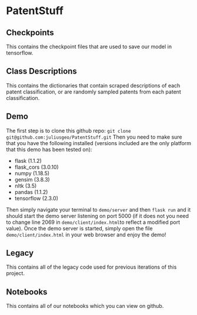 # PatentStuff
## Checkpoints
This contains the checkpoint files that are used to save our model in tensorflow.
## Class Descriptions
This contains the dictionaries that contain scraped descriptions of each patent classification, or are randomly sampled patents from each patent classification.
## Demo

The first step is to clone this github repo:
```git clone git@github.com:juliusgeo/PatentStuff.git```
Then you need to make sure that you have the following installed (versions included are the only platform that this demo has been tested on):
- flask (1.1.2)
- flask_cors (3.0.10)
- numpy (1.18.5)
- gensim (3.8.3)
- nltk (3.5)
- pandas (1.1.2)
- tensorflow (2.3.0)


Then simply navigate your terminal to ```demo/server``` and then ```flask run``` and it should start the demo server listening on port 5000 (if it does not you need to change line 2069 in ```demo/client/index.html```to reflect a modified port value). 
Once the demo server is started, simply open the file ```demo/client/index.html``` in your web browser and enjoy the demo!
## Legacy
This contains all of the legacy code used for previous iterations of this project.
## Notebooks
This contains all of our notebooks which you can view on github. 
